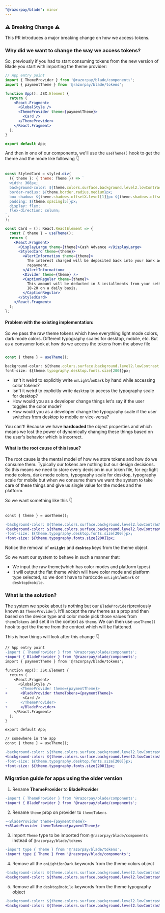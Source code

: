 ```yaml
---
"@razorpay/blade": minor
---
```


### ⚠️ **Breaking Change** ⚠️ 
This PR introduces a major breaking change on how we access tokens.

### Why did we want to change the way we access tokens?
So, previously if you had to start consuming tokens from the new version of Blade you start with importing the theme provider:

```jsx
// App entry point
import { ThemeProvider } from '@razorpay/blade/components';
import { paymentTheme } from '@razorpay/blade/tokens';

function App(): JSX.Element {
  return (
    <React.Fragment>
      <GlobalStyle />
      <ThemeProvider theme={paymentTheme}>
        <Card />
      </ThemeProvider>
    </React.Fragment>
  );
}

export default App;
```
And then in one of our components, we'll use the `useTheme()` hook to get the theme and the mode like following 👇 

```jsx

const StyledCard = styled.div(
  ({ theme }: { theme: Theme }) => `
  width: 368px;
  background-color: ${theme.colors.surface.background.level2.lowContrast.onLight};
  border-radius: ${theme.border.radius.medium}px;
  box-shadow: ${theme.shadows.offsetX.level[1]}px ${theme.shadows.offsetY.level[1]}px ${theme.shadows.blurRadius.level[1]}px ${theme.shadows.color.level[1].onLight}, ${theme.shadows.offsetX.level[1]}px ${theme.shadows.offsetY.level[1]}px ${theme.shadows.blurRadius.level[1]}px ${theme.shadows.color.level[1].onLight};
  padding: ${theme.spacing[5]}px;
  display: flex;
  flex-direction: column;
`,
);

const Card = (): React.ReactElement => {
  const { theme } = useTheme();
  return (
    <React.Fragment>
      <DisplayLarge theme={theme}>Cash Advance </DisplayLarge>
      <StyledCard theme={theme}>
        <AlertInformation theme={theme}>
          The interest charged will be deposited back into your bank account within a day of
          repayment.
        </AlertInformation>
        <Divider theme={theme} />
        <CaptionRegular theme={theme}>
          This amount will be deducted in 3 installments from your settlement balance between Feb
          18-20 on a daily basis.
        </CaptionRegular>
      </StyledCard>
    </React.Fragment>
  );
};
```

#### Problem with the existing implementation:

So we pass the raw theme tokens which have everything light mode colors, dark mode colors. Different typography scales for desktop, mobile, etc. But as a consumer look at how do we access the tokens from the above file

```jsx

const { theme } = useTheme();

background-color: ${theme.colors.surface.background.level2.lowContrast.onLight};
font-size: ${theme.typography.desktop.fonts.size[200]}px;
```

* Isn't it weird to explicitly write `onLight`/`onDark` by hand while accessing color tokens? 
* Isn't it weird to explicitly write `desktop` to access the typography scale for desktop? 
* How would you as a developer change things let's say if the user toggles the color mode?
* How would you as a developer change the typography scale if the user switches from desktop to mobile or vice-versa?

You can't! Because we have **hardcoded** the object properties and which means we lost the power of dynamically changing these things based on the user's behavior which is incorrect.

#### What is the root cause of this issue?
The root cause is the mental model of how we store tokens and how do we consume them. Typically our tokens are nothing but our design decisions. So this means we need to store every decision in our token file, for eg: light mode colors, dark mode colors, typography scale for desktop, typography scale for mobile but when we consume them we want the system to take care of these things and give us single value for the modes and the platform. 

So we want something like this 👇 

```diff

const { theme } = useTheme();

-background-color: ${theme.colors.surface.background.level2.lowContrast.onLight};
+background-color: ${theme.colors.surface.background.level2.lowContrast};
-font-size: ${theme.typography.desktop.fonts.size[200]}px;
+font-size: ${theme.typography.fonts.size[200]}px;
```

Notice the removal of **`onLight`** and **`desktop`** keys from the theme object. 

So we want our system to behave in such a manner that:
* We input the raw theme(which has color modes and platform types)
* It will output the flat theme which will have color mode and platform type selected, so we don't have to hardcode `onLight`/`onDark` or `desktop`/`mobile`.

### What is the solution?

The system we spoke about is nothing but our `BladeProvider`(previously known as `ThemeProvider`). It'll accept the raw theme as a prop and then based on the device type and color mode pick those values from `themeTokens` and set it in the context as `theme`. We can then use `useTheme()` hook to get the theme from the context which will be flattened.

This is how things will look after this change 👇 

```diff
// App entry point
-import { ThemeProvider } from '@razorpay/blade/components';
+import { BladeProvider } from '@razorpay/blade/components';
import { paymentTheme } from '@razorpay/blade/tokens';

function App(): JSX.Element {
  return (
    <React.Fragment>
      <GlobalStyle />
-      <ThemeProvider theme={paymentTheme}>
+      <BladeProvider themeTokens={paymentTheme}>
        <Card />
-      </ThemeProvider>
+      </BladeProvider>
    </React.Fragment>
  );
}

export default App;

// somewhere in the app
const { theme } = useTheme();

-background-color: ${theme.colors.surface.background.level2.lowContrast.onLight};
+background-color: ${theme.colors.surface.background.level2.lowContrast};
-font-size: ${theme.typography.desktop.fonts.size[200]}px;
+font-size: ${theme.typography.fonts.size[200]}px;
```

### Migration guide for apps using the older version
1. Rename **ThemeProvider** to **BladeProvider**
```diff
-import { ThemeProvider } from '@razorpay/blade/components';
+import { BladeProvider } from '@razorpay/blade/components';
```
2. Rename `theme` prop on provider to `themeTokens`
```diff
-<BladeProvider theme={paymentTheme}>
+<BladeProvider themeTokens={paymentTheme}>
```
3. import `Theme` type to be imported from `@razorpay/blade/components` instead of `@razorpay/blade/tokens`
```diff
-import type { Theme } from '@razorpay/blade/tokens';
+import type { Theme } from '@razorpay/blade/components';
```
4. Remove all the `onLight`/`onDark` keywords from the theme colors object
```diff
-background-color: ${theme.colors.surface.background.level2.lowContrast.onLight};
+background-color: ${theme.colors.surface.background.level2.lowContrast};
```
5. Remove all the `desktop`/`mobile` keywords from the theme typography object
```diff
-background-color: ${theme.colors.surface.background.level2.lowContrast.onLight};
+background-color: ${theme.colors.surface.background.level2.lowContrast};
```
